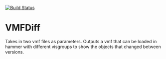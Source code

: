 [![Build Status](https://travis-ci.org/BenVlodgi/VMFDiff.svg)](https://travis-ci.org/BenVlodgi/VMFDiff)

# VMFDiff

Takes in two vmf files as parameters. Outputs a vmf that can be loaded in hammer with different visgroups to show the objects that changed between versions.
